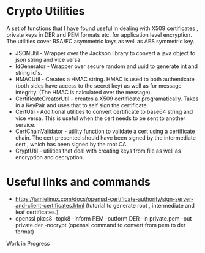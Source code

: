 # **Crypto Utilities**

A set of functions that I have found useful in dealing with X509 certificates , private keys in DER and PEM formats etc. for application level encryption.
The utilities cover RSA/EC asymmetric keys as well as AES symmetric key. 

* JSONUtil - Wrapper over the Jackson library to convert a java object to json string and vice versa. 
* IdGenerator - Wrapper over secure random and uuid to generate int and string id's. 
* HMACUtil - Creates a HMAC string. HMAC is used to both authenticate (both sides have access to the secret key) as well as for message integrity. (The HMAC is calculated over the message).
* CertificateCreatorUtil - creates a X509 certificate programatically. Takes in a KeyPair and uses that to self sign the certificate. 
* CertUtil - Additional utilities to convert certificate to base64 string and vice versa. This is useful when the cert needs to be sent to another service. 
* CertChainValidator - utility function to validate a cert using a certificate chain. The cert presented should have been signed by the intermediate cert , which has been signed by the root CA. 
* CryptUtil - utilities that deal with creating keys from file as well as encryption and decryption.
# Useful links and commands 

* https://jamielinux.com/docs/openssl-certificate-authority/sign-server-and-client-certificates.html  (tutorial to generate root , intermediate and leaf certificates.)
* openssl pkcs8 -topk8 -inform PEM -outform DER -in private.pem -out private.der -nocrypt (openssl command to convert from pem to der format)

Work in Progress 